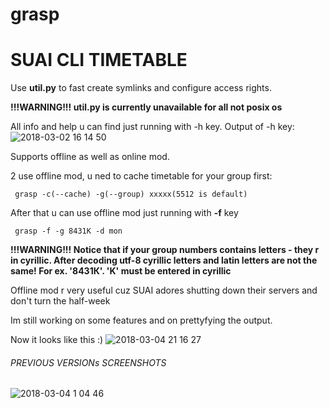# grasp
SUAI CLI TIMETABLE
=====================

Use **util.py** to fast create symlinks and configure access rights.

**!!!WARNING!!! util.py is currently unavailable for all not posix os**

All info and help u can find just running with -h key.
Output of -h key:
![2018-03-02 16 14 50](https://user-images.githubusercontent.com/24477803/36900662-414bd6a0-1e35-11e8-98d9-cc57884a808c.png)



Supports offline as well as online mod.

2 use offline mod, u ned to cache timetable for your group first:

` grasp -c(--cache) -g(--group) xxxxx(5512 is default)`

After that u can use offline mod just running with **-f** key

` grasp -f -g 8431К -d mon`

**!!!WARNING!!! Notice that if your group numbers contains letters - they r in cyrillic. After decoding utf-8 cyrillic letters and latin letters are not the same! For ex. '8431К'. 'K' must be entered in cyrillic**

Offline mod r very useful cuz SUAI adores shutting down their servers and don't turn the half-week

Im still working on some features and on prettyfying the output.

Now it looks like this :)
![2018-03-04 21 16 27](https://user-images.githubusercontent.com/24477803/36948864-e09ae29c-1ff1-11e8-8194-b5a18d942ae8.png)

###### PREVIOUS VERSIONs SCREENSHOTS

![2018-03-04 1 04 46](https://user-images.githubusercontent.com/24477803/36939788-42c074f0-1f48-11e8-9a3f-fc0210a50cd0.png)
